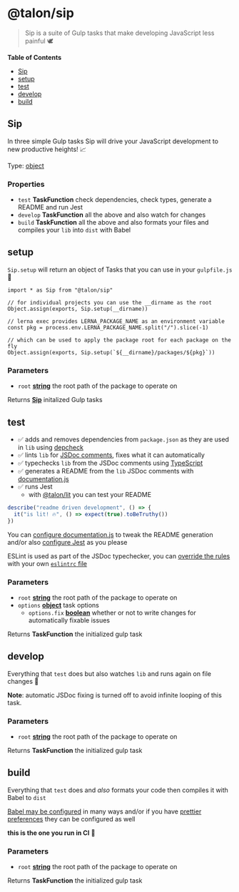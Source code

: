 <!-- Generated by @talon/sip. Update this documentation by updating the source code. -->
# @talon/sip
>Sip is a suite of Gulp tasks that make developing JavaScript less painful 🕊

**Table of Contents**

<!-- toc -->

- [Sip](#sip)
- [setup](#setup)
- [test](#test)
- [develop](#develop)
- [build](#build)

<!-- tocstop -->

## Sip

In three simple Gulp tasks Sip will drive your JavaScript development to new productive heights! 📈

Type: [object][1]

### Properties

-   `test` **TaskFunction** check dependencies, check types, generate a README and run Jest
-   `develop` **TaskFunction** all the above and also watch for changes
-   `build` **TaskFunction** all the above and also formats your files and compiles your `lib` into `dist` with Babel

## setup

`Sip.setup` will return an object of Tasks that you can use in your `gulpfile.js` 🥂

    import * as Sip from "@talon/sip"

    // for individual projects you can use the __dirname as the root
    Object.assign(exports, Sip.setup(__dirname))

    // lerna exec provides LERNA_PACKAGE_NAME as an environment variable
    const pkg = process.env.LERNA_PACKAGE_NAME.split("/").slice(-1)

    // which can be used to apply the package root for each package on the fly
    Object.assign(exports, Sip.setup(`${__dirname}/packages/${pkg}`))

### Parameters

-   `root` **[string][2]** the root path of the package to operate on

Returns **[Sip][3]** initalized Gulp tasks

## test

-   ✅ adds and removes dependencies from `package.json` as they are used in `lib` using [depcheck][4]
-   ✅ lints `lib` for [JSDoc comments][5], fixes what it can automatically
-   ✅ typechecks `lib` from the JSDoc comments using [TypeScript][6]
-   ✅ generates a README from the `lib` JSDoc comments with [documentation.js][7]
-   ✅ runs Jest
    -   with [@talon/lit][8] you can test your README

```js
describe("readme driven development", () => {
  it("is lit! 🔥", () => expect(true).toBeTruthy())
})
```

You can [configure documentation.js][9] to tweak the README generation and/or also [configure Jest][10] as you please

ESLint is used as part of the JSDoc typechecker, you can [override the rules][11] with your own [`eslintrc` file][12]

### Parameters

-   `root` **[string][2]** the root path of the package to operate on
-   `options` **[object][1]** task options
    -   `options.fix` **[boolean][13]** whether or not to write changes for automatically fixable issues

Returns **TaskFunction** the initialized gulp task

## develop

Everything that `test` does but also watches `lib` and runs again on file changes 👀

**Note**: automatic JSDoc fixing is turned off to avoid infinite looping of this task.

### Parameters

-   `root` **[string][2]** the root path of the package to operate on

Returns **TaskFunction** the initialized gulp task

## build

Everything that `test` does and _also_ formats your code then compiles it with Babel to `dist`

[Babel may be configured][14] in many ways and/or if you have [prettier preferences][15] they can be configured as well

**this is the one you run in CI** 🔁

### Parameters

-   `root` **[string][2]** the root path of the package to operate on

Returns **TaskFunction** the initialized gulp task

[1]: https://developer.mozilla.org/docs/Web/JavaScript/Reference/Global_Objects/Object

[2]: https://developer.mozilla.org/docs/Web/JavaScript/Reference/Global_Objects/String

[3]: #sip

[4]: https://github.com/depcheck/depcheck

[5]: https://jsdoc.app/

[6]: https://www.typescriptlang.org/docs/handbook/type-checking-javascript-files.html#supported-jsdoc

[7]: https://documentation.js.org/

[8]: https://github.com/talon/javascript-registry/packages/92916

[9]: https://github.com/documentationjs/documentation/blob/master/docs/CONFIG.md

[10]: https://jestjs.io/docs/en/configuration

[11]: https://www.npmjs.com/package/eslint-plugin-jsdoc#eslint-plugin-jsdoc-rules

[12]: https://eslint.org/docs/user-guide/configuring

[13]: https://developer.mozilla.org/docs/Web/JavaScript/Reference/Global_Objects/Boolean

[14]: https://babeljs.io/docs/en/configuration

[15]: https://prettier.io/docs/en/configuration.html
